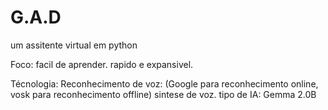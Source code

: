 # G.A.D
um assitente virtual em python

Foco: 
    facil de aprender.
    rapido e expansivel.

Técnologia:
    Reconhecimento de voz: (Google para reconhecimento online, vosk para reconhecimento offline)
    sintese de voz.
    tipo de IA: Gemma 2.0B
